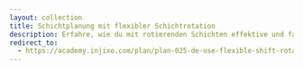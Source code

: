 ```yaml
---
layout: collection
title: Schichtplanung mit flexibler Schichtrotation
description: Erfahre, wie du mit rotierenden Schichten effektive und faire Schichtpläne für Mitarbeiter mit begrenzter Flexibilität erstellst. 
redirect_to:
  - https://academy.injixo.com/plan/plan-025-de-use-flexible-shift-rotations
---
```

